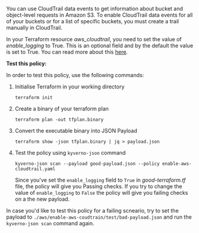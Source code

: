 You can use CloudTrail data events to get information about bucket and object-level requests in Amazon S3. To enable CloudTrail data events for all of your buckets or for a list of specific buckets, you must create a trail manually in CloudTrail.

In your Terraform resource *aws_cloudtrail*, you need to set the value of *enable_logging* to True. This is an optional field and by the default the value is set to True. You can read more about this [here](https://registry.terraform.io/providers/hashicorp/aws/latest/docs/resources/cloudtrail).

**Test this policy:**

In order to test this policy, use the following commands:

1. Initialise Terraform in your working directory
    ```
    terraform init
    ```

2. Create a binary of your terraform plan
    ```
    terraform plan -out tfplan.binary
    ```

3. Convert the executable binary into JSON Payload
   ```
   terraform show -json tfplan.binary | jq > payload.json
   ```
4. Test the policy using `kyverno-json` command
   ```
   kyverno-json scan --payload good-payload.json --policy enable-aws-cloudtrail.yaml 
   ```
   Since you've set the `enable_logging` field to `True` in *good-terraform.tf* file, the policy will give you Passing checks. If you try to change the value of `enable_logging` to  `False` the policy will give you failing checks on a the new payload. 
   
In case you'd like to test this policy for a failing scneario, try to set the payload to `./aws/enable-aws-coudtrain/test/bad-payload.json` and run the `kyverno-json scan` command again.